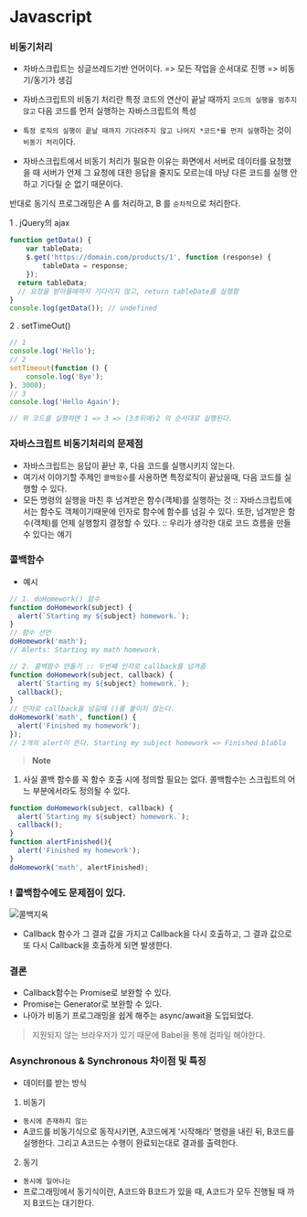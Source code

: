 # Javascript 

### 비동기처리
- 자바스크립트는 싱글쓰레드기반 언어이다. => 모든 작업을 순서대로 진행 => 비동기/동기가 생김

- 자바스크립트의 비동기 처리란 특정 코드의 연산이 끝날 때까지 `코드의 실행을 멈추지 않고` 다음 코드를 먼저 실행하는 자바스크립트의 특성

- `특정 로직의 실행이 끝날 때까지 기다려주지 않고 나머지 *코드*를 먼저 실행`하는 것이 `비동기 처리`이다.

- 자바스크립트에서 비동기 처리가 필요한 이유는 화면에서 서버로 데이터를 요청했을 때 서버가 언제 그 요청에 대한 응답을 줄지도 모르는데 마냥 다른 코드를 실행 안 하고 기다릴 순 없기 때문이다.

반대로 동기식 프로그래밍은 A 를 처리하고, B 를 `순차적`으로 처리한다.

1 . jQuery의 ajax
```js
function getData() {
	var tableData;
	$.get('https://domain.com/products/1', function (response) {
		tableData = response;
	});
  return tableData;
  // 요청을 받아올때까지 기다리지 않고, return tableDate를 실행함 
}
console.log(getData()); // undefined
```

2 . setTimeOut()
```js
// 1
console.log('Hello');
// 2
setTimeout(function () {
	console.log('Bye');
}, 3000);
// 3
console.log('Hello Again');

// 위 코드를 실행하면 1 => 3 => (3초뒤에)2 의 순서대로 실행된다.
```

### 자바스크립트 비동기처리의 문제점
- 자바스크립트는 응답이 끝난 후, 다음 코드를 실행시키지 않는다.
- 여기서 이야기할 주제인 `콜백함수`를 사용하면 특정로직이 끝났을때, 다음 코드를 실행할 수 있다.
- 모든 명령의 실행을 마친 후 넘겨받은 함수(객체)를 실행하는 것
:: 자바스크립트에서는 함수도 객체이기때문에 인자로 함수에 함수를 넘길 수 있다. 또한, 넘겨받은 함수(객체)를 언제 실행할지 결정할 수 있다.
:: 우리가 생각한 대로 코드 흐름을 만들 수 있다는 얘기

### 콜백함수
- 예시
```js
// 1. doHomework() 함수
function doHomework(subject) {
  alert(`Starting my ${subject} homework.`);
}
// 함수 선언
doHomework('math');
// Alerts: Starting my math homework.

// 2. 콜백함수 만들기 :: 두번째 인자로 callback를 넘겨줌
function doHomework(subject, callback) {
  alert(`Starting my ${subject} homework.`);
  callback();
}
// 인자로 callback을 넘길때 ()를 붙이지 않는다.
doHomework('math', function() {
  alert('Finished my homework');
});
// 2개의 alert이 뜬다. Starting my subject homework => Finished blabla
```
> **Note**
  1. 사실 콜백 함수를 꼭 함수 호출 시에 정의할 필요는 없다. 콜백함수는 스크립트의 어느 부분에서라도 정의될 수 있다.
```js
function doHomework(subject, callback) {
  alert(`Starting my ${subject} homework.`);
  callback();
}
function alertFinished(){
  alert('Finished my homework');
}
doHomework('math', alertFinished);
```

### ! 콜백함수에도 문제점이 있다.
![콜백지옥](../_etc/_hell.jpeg)
- Callback 함수가 그 결과 값을 가지고 Callback을 다시 호출하고, 그 결과 값으로 또 다시 Callback을 호출하게 되면 발생한다.

### 결론
- Callback함수는 Promise로 보완할 수 있다.
- Promise는 Generator로 보완할 수 있다.
- 나아가 비동기 프로그래밍을 쉽게 해주는 async/await을 도입되었다.
> 지원되지 않는 브라우저가 있기 때문에 Babel을 통해 컴파일 해야한다.
 

### Asynchronous & Synchronous 차이점 및 특징
- 데이터를 받는 방식
1. 비동기
  - `동시에 존재하지 않는`
  - A코드를 비동기식으로 동작시키면, A코드에게 ‘시작해라’ 명령을 내린 뒤, B코드를 실행한다. 그리고 A코드는 수행이 완료되는대로 결과를 출력한다.
2. 동기
  - `동시에 일어나는`
  - 프로그래밍에서 동기식이란, A코드와 B코드가 있을 때, A코드가 모두 진행될 때 까지 B코드는 대기한다.